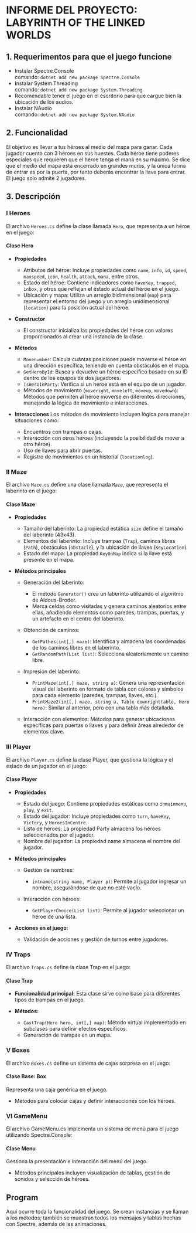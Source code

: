 # INFORME DEL PROYECTO: LABYRINTH OF THE LINKED WORLDS

## 1. Requerimentos para que el juego funcione
- Instalar Spectre.Console  
  comando: `dotnet add new package Spectre.Console`
- Instalar System.Threading  
  comando: `dotnet add new package System.Threading`
- Recomendable tener el juego en el escritorio para que cargue bien la ubicación de los audios.
- Instalar NAudio  
  comando: `dotnet add new package System.NAudio`

## 2. Funcionalidad
El objetivo es llevar a tus héroes al medio del mapa para ganar. Cada jugador cuenta con 3 héroes en sus huestes. Cada héroe tiene poderes especiales que requieren que el héroe tenga el maná en su máximo. Se dice que el medio del mapa está encerrado en grandes muros, y la única forma de entrar es por la puerta, por tanto deberás encontrar la llave para entrar. El juego solo admite 2 jugadores.

## 3. Descripción

### I Heroes
El archivo `Heroes.cs` define la clase llamada `Hero`, que representa a un héroe en el juego:

#### Clase Hero
- **Propiedades**
  - Atributos del héroe: Incluye propiedades como `name`, `info`, `id`, `speed`, `maxspeed`, `icon`, `health`, `attack`, `mana`, entre otros.
  - Estado del héroe: Contiene indicadores como `haveKey`, `trapped`, `inbox`, y otros que reflejan el estado actual del héroe en el juego.
  - Ubicación y mapa: Utiliza un arreglo bidimensional (`map`) para representar el entorno del juego y un arreglo unidimensional (`location`) para la posición actual del héroe.
  
- **Constructor**
  - El constructor inicializa las propiedades del héroe con valores proporcionados al crear una instancia de la clase.

- **Métodos**
  - `Movenumber`: Calcula cuántas posiciones puede moverse el héroe en una dirección específica, teniendo en cuenta obstáculos en el mapa.
  - `GetHeroById`: Busca y devuelve un héroe específico basado en su ID dentro de los equipos de dos jugadores.
  - `isHeroInParty`: Verifica si un héroe está en el equipo de un jugador.
  - Métodos de movimiento (`moveright`, `moveleft`, `moveup`, `movedown`): Métodos que permiten al héroe moverse en diferentes direcciones, manejando la lógica de movimiento e interacciones.

- **Interacciones**
  Los métodos de movimiento incluyen lógica para manejar situaciones como:
  - Encuentros con trampas o cajas.
  - Interacción con otros héroes (incluyendo la posibilidad de mover a otro héroe).
  - Uso de llaves para abrir puertas.
  - Registro de movimientos en un historial (`locationlog`).

### II Maze
El archivo `Maze.cs` define una clase llamada `Maze`, que representa el laberinto en el juego:

#### Clase Maze
- **Propiedades**
  - Tamaño del laberinto: La propiedad estática `size` define el tamaño del laberinto (43x43).
  - Elementos del laberinto: Incluye trampas (`Trap`), caminos libres (`Path`), obstáculos (`obstacle`), y la ubicación de llaves (`KeyLocation`).
  - Estado del mapa: La propiedad `KeyOnMap` indica si la llave está presente en el mapa.
  
- **Métodos principales**
  - Generación del laberinto:
    - El método `Generator()` crea un laberinto utilizando el algoritmo de Aldous-Broder.
    - Marca celdas como visitadas y genera caminos aleatorios entre ellas, añadiendo elementos como paredes, trampas, puertas, y un artefacto en el centro del laberinto.
    
  - Obtención de caminos:
    - `GetPathes(int[,] maze)`: Identifica y almacena las coordenadas de los caminos libres en el laberinto.
    - `GetRandomPath(List list)`: Selecciona aleatoriamente un camino libre.

  - Impresión del laberinto:
    - `PrintMaze(int[,] maze, string a)`: Genera una representación visual del laberinto en formato de tabla con colores y símbolos para cada elemento (paredes, trampas, llaves, etc.).
    - `PrintMaze2(int[,] maze, string a, Table downrighttable, Hero hero)`: Similar al anterior, pero con una tabla más detallada.

  - Interacción con elementos:
    Métodos para generar ubicaciones específicas para puertas o llaves y para definir áreas alrededor de elementos clave.

### III Player
El archivo `Player.cs` define la clase Player, que gestiona la lógica y el estado de un jugador en el juego:

#### Clase Player
- **Propiedades**
  - Estado del juego: Contiene propiedades estáticas como `inmainmenu`, `play`, y `exit`.
  - Estado del jugador: Incluye propiedades como `turn`, `haveKey`, `Victory`, y `HeroesInCentre`.
  - Lista de héroes: La propiedad Party almacena los héroes seleccionados por el jugador.
  - Nombre del jugador: La propiedad name almacena el nombre del jugador.

- **Métodos principales**
  - Gestión de nombres:
    - `intname(string name, Player p)`: Permite al jugador ingresar un nombre, asegurándose de que no esté vacío.
    
  - Interacción con héroes:
    - `GetPlayerChoice(List list)`: Permite al jugador seleccionar un héroe de una lista.

- **Acciones en el juego:**
  - Validación de acciones y gestión de turnos entre jugadores.

### IV Traps
El archivo `Traps.cs` define la clase Trap en el juego:

#### Clase Trap
- **Funcionalidad principal:** Esta clase sirve como base para diferentes tipos de trampas en el juego.

- **Métodos:**
  - `CastTrap(Hero hero, int[,] map)`: Método virtual implementado en subclases para definir efectos específicos.
  - Generación de trampas en un mapa.

### V Boxes
El archivo `Boxes.cs` define un sistema de cajas sorpresa en el juego:

#### Clase Base: Box
Representa una caja genérica en el juego.

- Métodos para colocar cajas y definir interacciones con los héroes.

### VI GameMenu
El archivo GameMenu.cs implementa un sistema de menú para el juego utilizando Spectre.Console:

#### Clase Menu
Gestiona la presentación e interacción del menú del juego.

- Métodos principales incluyen visualización de tablas, gestión de sonidos y selección de héroes.

## Program
Aquí ocurre toda la funcionalidad del juego. Se crean instancias y se llaman a los métodos; también se muestran todos los mensajes y tablas hechas con Spectre, además de las animaciones.
